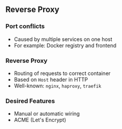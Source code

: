 ## Reverse Proxy

### Port conflicts

- Caused by multiple services on one host
- For example: Docker registry and frontend

### Reverse Proxy

- Routing of requests to correct container
- Based on `Host` header in HTTP
- Well-known: `nginx`, `haproxy`, `traefik`

### Desired Features

- Manual or automatic wiring
- ACME (Let's Encrypt)